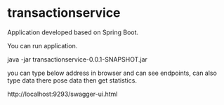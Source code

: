 # transactionservice



Application developed based on Spring Boot. 

 You can run application.

java -jar transactionservice-0.0.1-SNAPSHOT.jar

you can type below address in browser and can see endpoints, can also type data there pose data then get statistics.

http://localhost:9293/swagger-ui.html



